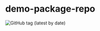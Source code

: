 # demo-package-repo
![GitHub tag (latest by date)](https://img.shields.io/github/v/tag/swapnil-gohil/demo-package-repo)

